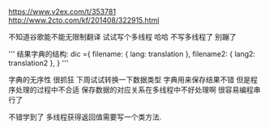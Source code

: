 https://www.v2ex.com/t/353781
http://www.2cto.com/kf/201408/322915.html

不知道谷歌能不能无限制翻译
试试写个多线程 哈哈
不写多线程了 别蹦了

'''
结果字典的结构:
dic ={
    filename: {
        lang: translation
    },
    filename2: {
        lang2: translation2
    },
}
'''

字典的无序性 很抓狂
下周试试转换一下数据类型
字典用来保存结果不错
但是程序处理的过程中不合适
保存数据的对应关系在多线程中不好处理啊 很容易编程串行了


不错学到了 多线程获得返回值需要写一个类方法.
